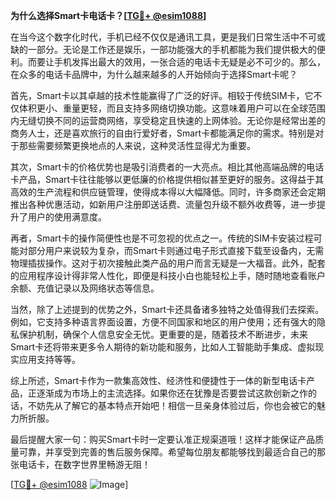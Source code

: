 **为什么选择Smart卡电话卡？[[TG💪+ @esim1088](https://t.me/s/esim1088)]**

在当今这个数字化时代，手机已经不仅仅是通讯工具，更是我们日常生活中不可或缺的一部分。无论是工作还是娱乐，一部功能强大的手机都能为我们提供极大的便利。而要让手机发挥出最大的效用，一张合适的电话卡无疑是必不可少的。那么，在众多的电话卡品牌中，为什么越来越多的人开始倾向于选择Smart卡呢？

首先，Smart卡以其卓越的技术性能赢得了广泛的好评。相较于传统SIM卡，它不仅体积更小、重量更轻，而且支持多网络切换功能。这意味着用户可以在全球范围内无缝切换不同的运营商网络，享受稳定且快速的上网体验。无论你是经常出差的商务人士，还是喜欢旅行的自由行爱好者，Smart卡都能满足你的需求。特别是对于那些需要频繁更换地点的人来说，这种灵活性显得尤为重要。

其次，Smart卡的价格优势也是吸引消费者的一大亮点。相比其他高端品牌的电话卡产品，Smart卡往往能够以更低廉的价格提供相似甚至更好的服务。这得益于其高效的生产流程和供应链管理，使得成本得以大幅降低。同时，许多商家还会定期推出各种优惠活动，如新用户注册即送话费、流量包升级不额外收费等，进一步提升了用户的使用满意度。

再者，Smart卡的操作简便性也是不可忽视的优点之一。传统的SIM卡安装过程可能对部分用户来说较为复杂，而Smart卡则通过电子形式直接下载至设备内，无需物理插拔操作。这对于初次接触此类产品的用户而言无疑是一大福音。此外，配套的应用程序设计得非常人性化，即便是科技小白也能轻松上手，随时随地查看账户余额、充值记录以及网络状态等信息。

当然，除了上述提到的优势之外，Smart卡还具备诸多独特之处值得我们去探索。例如，它支持多种语言界面设置，方便不同国家和地区的用户使用；还有强大的隐私保护机制，确保个人信息安全无忧。更重要的是，随着技术不断进步，未来Smart卡还将带来更多令人期待的新功能和服务，比如人工智能助手集成、虚拟现实应用支持等等。

综上所述，Smart卡作为一款集高效性、经济性和便捷性于一体的新型电话卡产品，正逐渐成为市场上的主流选择。如果你还在犹豫是否要尝试这款创新之作的话，不妨先从了解它的基本特点开始吧！相信一旦亲身体验过后，你也会被它的魅力所折服。

最后提醒大家一句：购买Smart卡时一定要认准正规渠道哦！这样才能保证产品质量可靠，并享受到完善的售后服务保障。希望每位朋友都能够找到最适合自己的那张电话卡，在数字世界里畅游无阻！

[[TG💪+ @esim1088](https://t.me/s/esim1088) ![Image](https://i.postimg.cc/4NQfJmqS/Snipaste-2025-05-13-00-14-12.png)]